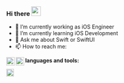 ### Hi there <img src="https://media.giphy.com/media/hvRJCLFzcasrR4ia7z/giphy.gif" width="25px">

- 🔭 I’m currently working as iOS Engineer
- 🌱 I’m currently learning iOS Development
- 💬 Ask me about Swift or SwiftUI
- 📫 How to reach me: 

<a href="https://www.instagram.com/gusadiprntaa/">
  <img align="left" alt="Gusadi's Instagram" width="22px" src="https://raw.githubusercontent.com/hussainweb/hussainweb/main/icons/instagram.png" />
</a>
<a href="https://www.linkedin.com/in/agus-adi-pranata/">
  <img align="left" alt="Gusadi's LinkedIN" width="22px" src="https://raw.githubusercontent.com/peterthehan/peterthehan/master/assets/linkedin.svg" />
</a>

**languages and tools:**  

<code><img height="20" src="https://raw.githubusercontent.com/github/explore/80688e429a7d4ef2fca1e82350fe8e3517d3494d/topics/javascript/swift.png"></code>
